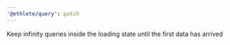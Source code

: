 ```yaml
---
'@ethlete/query': patch
---
```


Keep infinity queries inside the loading state until the first data has arrived

